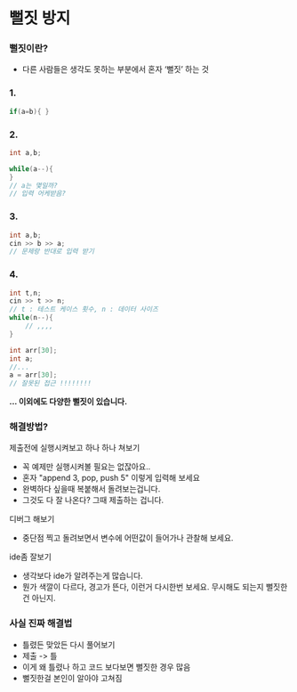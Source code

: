 # 뻘짓 방지
### 뻘짓이란?
- 다른 사람들은 생각도 못하는 부분에서 혼자 ‘뻘짓’ 하는 것


### 1. 
```cpp
if(a=b){ }
```
### 2. 
```cpp
int a,b;

while(a--){
}
// a는 몇일까?
// 입력 어케받음?
```
### 3.
```c++
int a,b;
cin >> b >> a;
// 문제랑 반대로 입력 받기
```

### 4.
```c++
int t,n;
cin >> t >> n;
// t : 테스트 케이스 횟수, n : 데이터 사이즈
while(n--){
    // ,,,,
}
```
```c++
int arr[30];
int a;
//...
a = arr[30];
// 잘못된 접근 !!!!!!!!
```

**... 이외에도 다양한 뻘짓이 있습니다.**


### 해결방법?

제출전에 실행시켜보고 하나 하나 쳐보기
- 꼭 예제만 실행시켜볼 필요는 없잖아요..
- 혼자 "append 3, pop, push 5" 이렇게 입력해 보세요
- 완벽하다 싶을때 복붙해서 돌려보는겁니다.
- 그것도 다 잘 나온다? 그때 제출하는 겁니다.

디버그 해보기
- 중단점 찍고 돌려보면서 변수에 어떤값이 들어가나 관찰해 보세요.

ide좀 잘보기
- 생각보다 ide가 알려주는게 많습니다.
- 뭔가 색깔이 다르다, 경고가 뜬다, 이런거 다시한번 보세요. 무시해도 되는지 뻘짓한건 아닌지.

### 사실 진짜 해결법
- 틀렸든 맞았든 다시 풀어보기
- 제출 -> 틀
- 이게 왜 틀렸나 하고 코드 보다보면 뻘짓한 경우 많음
- 뻘짓한걸 본인이 알아야 고쳐짐